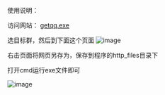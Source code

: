 使用说明：

访问网站： [getqq.exe](E:\网络安全专用文件\go语言程序\getqq.exe) 

选目标群，然后到下面这个页面
![image](https://github.com/user-attachments/assets/07c19deb-fd9e-4afa-b9d9-4f826a06eb7d)



右击页面将网页另存为，保存到程序的http_files目录下

打开cmd运行exe文件即可

![image](https://github.com/user-attachments/assets/358a0035-39e0-4fc0-9930-1584d0f6ec44)

